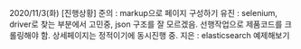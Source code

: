 2020/11/3(화)
[진행상황]
준의 :
markup으로 페이지 구성하기
유진 :
selenium, driver로 찾는 부분에서 고민중, json 구조를 잘 모르겠음.
선행작업으로 제품코드를 크롤링해야 함.
상세페이지는 정적이기에 동시진행 중.
지은 :
elasticsearch 예제해보기
